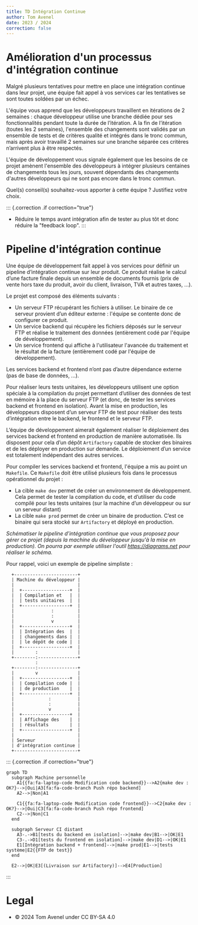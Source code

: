 ```yaml
---
title: TD Intégration Continue
author: Tom Avenel
date: 2023 / 2024
correction: false
---
```


# Amélioration d'un processus d'intégration continue

Malgré plusieurs tentatives pour mettre en place une intégration continue dans leur projet, une équipe fait appel à vos services car les tentatives se sont toutes soldées par un échec.

L'équipe vous apprend que les développeurs travaillent en itérations de 2 semaines : chaque développeur utilise une branche dédiée pour ses fonctionnalités pendant toute la durée de l’itération. A la fin de l’itération (toutes les 2 semaines), l'ensemble des changements sont validés par un ensemble de tests et de critères qualité et intégrés dans le tronc commun, mais après avoir travaillé 2 semaines sur une branche séparée ces critères n’arrivent plus à être respectés.

L'équipe de développement vous signale également que les besoins de ce projet amènent l'ensemble des développeurs à intégrer plusieurs centaines de changements tous les jours, souvent dépendants des changements d'autres développeurs qui ne sont pas encore dans le tronc commun.

Quel(s) conseil(s) souhaitez-vous apporter à cette équipe ? Justifiez votre choix. 

::: {.correction .if correction="true"}
- Réduire le temps avant intégration afin de tester au plus tôt et donc réduire la "feedback loop".
:::

# Pipeline d'intégration continue

Une équipe de développement fait appel à vos services pour définir un pipeline d’intégration continue sur leur produit. Ce produit réalise le calcul d’une facture finale depuis un ensemble de documents fournis (prix de vente hors taxe du produit, avoir du client, livraison, TVA et autres taxes, …). 

Le projet est composé des éléments suivants : 

- Un serveur FTP récupérant les fichiers à utiliser. Le binaire de ce serveur provient d’un éditeur externe : l'équipe se contente donc de configurer ce produit. 
- Un service backend qui récupère les fichiers déposés sur le serveur FTP et réalise le traitement des données (entièrement codé par l'équipe de développement).
- Un service frontend qui affiche à l'utilisateur l'avancée du traitement et le résultat de la facture (entièrement codé par l'équipe de développement).

Les services backend et frontend n’ont pas d’autre dépendance externe (pas de base de données, ...). 

Pour réaliser leurs tests unitaires, les développeurs utilisent une option spéciale à la compilation du projet permettant d’utiliser des données de test en mémoire à la place du serveur FTP (et donc, de tester les services backend et frontend en isolation). Avant la mise en production, les développeurs disposent d’un serveur FTP de test pour réaliser des tests d’intégration entre le backend, le frontend et le serveur FTP. 

L’équipe de développement aimerait également réaliser le déploiement des services backend et frontend en production de manière automatisée. Ils disposent pour cela d’un dépôt `Artifactory` capable de stocker des binaires et de les déployer en production sur demande. Le déploiement d’un service est totalement indépendant des autres services. 

Pour compiler les services backend et frontend, l'équipe a mis au point un `Makefile`. Ce `Makefile` doit être utilisé plusieurs fois dans le processus opérationnel du projet : 

- La cible `make dev` permet de créer un environnement de développement. Cela permet de tester la compilation du code, et d’utiliser du code compilé pour les tests unitaires (sur la machine d’un développeur ou sur un serveur distant) 
- La cible `make prod` permet de créer un binaire de production. C’est ce binaire qui sera stocké sur `Artifactory` et déployé en production. 

_Schématiser le pipeline d’intégration continue que vous proposez pour gérer ce projet (depuis la machine du développeur jusqu'à la mise en production). On pourra par exemple utiliser l'outil <https://diagrams.net> pour réaliser le schéma._

Pour rappel, voici un exemple de pipeline simpliste : 

```ditaa
  +------------------------+
  | Machine du développeur |
  |                        |
  |  +------------------+  |
  |  | Compilation et   |  |
  |  | tests unitaires  |  |
  |  +------------------+  |
  |              :         |
  |              :         |
  |              v         |
  |  +------------------+  |
  |  | Intégration des  |  |
  |  | changements dans |  |
  |  | le dépôt de code |  |
  |  +------------------+  |
  |        :               |
  +--------:---------------+
           :
  +--------:---------------+
  |        v               |
  |  +------------------+  |
  |  | Compilation code |  |
  |  | de production    |  |
  |  +------------------+  |
  |             :          |
  |             :          |
  |             v          |
  |  +------------------+  |
  |  | Affichage des    |  |
  |  | résultats        |  |
  |  +------------------+  |
  |                        |
  | Serveur                |
  | d'intégration continue |
  +------------------------+
```

::: {.correction .if correction="true"}
```{render="{{mmdc.svg}}" alt="Pipeline CI"}
graph TD
  subgraph Machine personnelle
    A1{{fa:fa-laptop-code Modification code backend}}-->A2{make dev : OK?}-->|Oui|A3[fa:fa-code-branch Push répo backend]
    A2-->|Non|A1

    C1{{fa:fa-laptop-code Modification code frontend}}-->C2{make dev : OK?}-->|Oui|C3[fa:fa-code-branch Push répo frontend]
    C2-->|Non|C1
  end

  subgraph Serveur CI distant
    A3-.->B1[tests du backend en isolation]-->|make dev|B1-->|OK|E1
    C3-.->D1[tests du frontend en isolation]-->|make dev|D1-->|OK|E1
    E1[Intégration backend + frontend]-->|make prod|E1-->|tests système|E2{{FTP de test}}
  end

  E2-->|OK|E3[(Livraison sur Artifactory)]-->E4[Production]
```
:::

# Legal

- © 2024 Tom Avenel under CC  BY-SA 4.0
